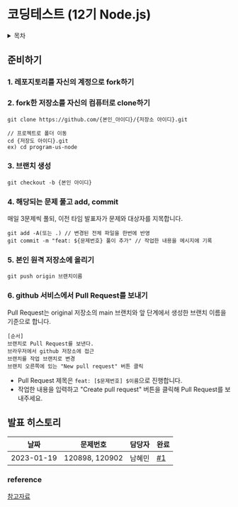 # 코딩테스트 (12기 Node.js)


<details>
<summary>목차</summary>
<div markdown="1">
<ul>
  <li><a href="https://github.com/99-12-node/program-us-node#%EC%A4%80%EB%B9%84%ED%95%98%EA%B8%B0">준비하기</a></li>
  <li><a href="https://github.com/99-12-node/program-us-node#%EB%B0%9C%ED%91%9C-%ED%9E%88%EC%8A%A4%ED%86%A0%EB%A6%AC">발표 히스토리</a></li>
  <li><a href="https://github.com/99-12-node/program-us-node#reference">reference</a></li>
</ul>
</div>
</details>


## 준비하기

### 1. 레포지토리를 자신의 계정으로 fork하기

### 2. fork한 저장소를 자신의 컴퓨터로 clone하기
```
git clone https://github.com/{본인_아이디}/{저장소 아이디}.git

// 프로젝트로 폴더 이동
cd {저장도 아이디}.git 
ex) cd program-us-node
```

### 3. 브랜치 생성
```
git checkout -b {본인 아이디}
```

### 4. 해당되는 문제 풀고 add, commit
매일 3문제씩 풀되, 이전 타임 발표자가 문제와 대상자를 지목합니다.
```git status // 변경된 파일 확인
git add -A(또는 .) // 변경된 전체 파일을 한번에 반영
git commit -m "feat: ${문제번호} 풀이 추가" // 작업한 내용을 메시지에 기록
```
### 5. 본인 원격 저장소에 올리기
```
git push origin 브랜치이름
```
### 6. github 서비스에서 Pull Request를 보내기
Pull Request는 original 저장소의 main 브랜치와 앞 단계에서 생성한 브랜치 이름을 기준으로 합니다.

```
[순서]
브랜치로 Pull Request를 보낸다.
브라우저에서 github 저장소에 접근
브랜치를 작업 브랜치로 변경
브랜치 오른쪽에 있는 "New pull request" 버튼 클릭
```
- Pull Request 제목은 `feat: [$문제번호] $이름`으로 진행합니다.
- 작업한 내용을 입력하고 "Create pull request" 버튼을 클릭해 Pull Request를 보내주세요.


## 발표 히스토리

| 날짜 | 문제번호 | 담당자 | 완료 | 
| --- | --- |  --- | --- | 
| 2023-01-19  | 120898, 120902 | 남혜민 | [#1](https://github.com/99-12-node/program-us-node/pull/1) | 



### reference
[참고자료](https://github.com/woowacourse/woowacourse-docs/tree/main/precourse)

